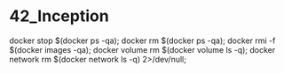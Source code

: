 # 42_Inception

docker stop $(docker ps -qa); 
docker rm $(docker ps -qa); 
docker rmi -f $(docker images -qa); 
docker volume rm $(docker volume ls -q);
docker network rm $(docker network ls -q) 2>/dev/null;
